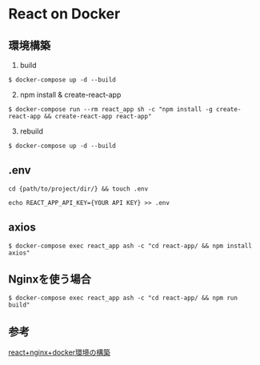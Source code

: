 # React on Docker

## 環境構築
1. build
```
$ docker-compose up -d --build
```

2. npm install & create-react-app
```
$ docker-compose run --rm react_app sh -c "npm install -g create-react-app && create-react-app react-app"
```

3. rebuild
```
$ docker-compose up -d --build
```

## .env
```
cd {path/to/project/dir/} && touch .env
```

```
echo REACT_APP_API_KEY={YOUR API KEY} >> .env
```

## axios
```
$ docker-compose exec react_app ash -c "cd react-app/ && npm install axios"
```

## Nginxを使う場合
```
$ docker-compose exec react_app ash -c "cd react-app/ && npm run build"
```

## 参考
[react+nginx+docker環境の構築](https://syoblog.com/react-nginx-docker/)